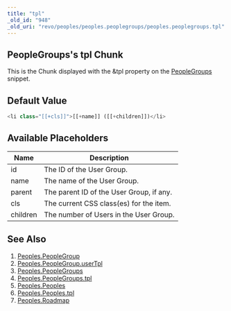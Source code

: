 ```yaml
---
title: "tpl"
_old_id: "948"
_old_uri: "revo/peoples/peoples.peoplegroups/peoples.peoplegroups.tpl"
---
```


## PeopleGroups's tpl Chunk

This is the Chunk displayed with the &tpl property on the [PeopleGroups](/extras/revo/peoples/peoples.peoplegroups "Peoples.PeopleGroups") snippet.

## Default Value

``` php 
<li class="[[+cls]]">[[+name]] ([[+children]])</li>
```

## Available Placeholders

| Name | Description |
|------|-------------|
| id | The ID of the User Group. |
| name | The name of the User Group. |
| parent | The parent ID of the User Group, if any. |
| cls | The current CSS class(es) for the item. |
| children | The number of Users in the User Group. |

## See Also

1. [Peoples.PeopleGroup](/extras/revo/peoples/peoples.peoplegroup)
  1. [Peoples.PeopleGroup.userTpl](/extras/revo/peoples/peoples.peoplegroup/peoples.peoplegroup.usertpl)
2. [Peoples.PeopleGroups](/extras/revo/peoples/peoples.peoplegroups)
  1. [Peoples.PeopleGroups.tpl](/extras/revo/peoples/peoples.peoplegroups/peoples.peoplegroups.tpl)
3. [Peoples.Peoples](/extras/revo/peoples/peoples.peoples)
  1. [Peoples.Peoples.tpl](/extras/revo/peoples/peoples.peoples/peoples.peoples.tpl)
4. [Peoples.Roadmap](/extras/revo/peoples/peoples.roadmap)